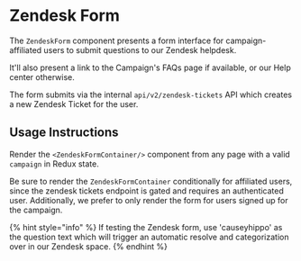 # Zendesk Form

The `ZendeskForm` component presents a form interface for campaign-affiliated users to submit questions to our Zendesk helpdesk.

It'll also present a link to the Campaign's FAQs page if available, or our Help center otherwise.

The form submits via the internal `api/v2/zendesk-tickets` API which creates a new Zendesk Ticket for the user.

## Usage Instructions

Render the `<ZendeskFormContainer/>` component from any page with a valid `campaign` in Redux state.

Be sure to render the `ZendeskFormContainer` conditionally for affiliated users, since the zendesk tickets endpoint is gated and requires an authenticated user. Additionally, we prefer to only render the form for users signed up for the campaign.

{% hint style="info" %}
If testing the Zendesk form, use 'causeyhippo' as the question text which will trigger an automatic resolve and categorization over in our Zendesk space.
{% endhint %}
